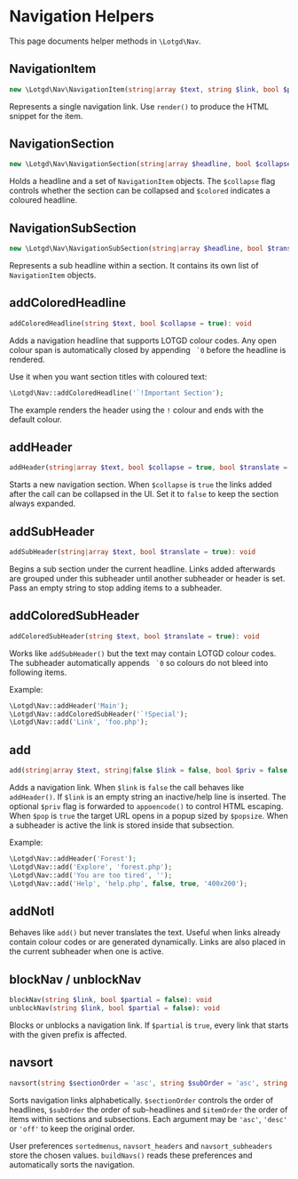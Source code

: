 # Navigation Helpers

This page documents helper methods in `\Lotgd\Nav`.

## NavigationItem

```php
new \Lotgd\Nav\NavigationItem(string|array $text, string $link, bool $priv = false, bool $popup = false, string $popupSize = '500x300', bool $translate = true)
```

Represents a single navigation link. Use `render()` to produce the HTML snippet for the item.

## NavigationSection

```php
new \Lotgd\Nav\NavigationSection(string|array $headline, bool $collapse = true, bool $colored = false)
```

Holds a headline and a set of `NavigationItem` objects. The `$collapse` flag controls whether the section can be collapsed and `$colored` indicates a coloured headline.

## NavigationSubSection

```php
new \Lotgd\Nav\NavigationSubSection(string|array $headline, bool $translate = true)
```

Represents a sub headline within a section. It contains its own list of `NavigationItem` objects.

## addColoredHeadline

```php
addColoredHeadline(string $text, bool $collapse = true): void
```

Adds a navigation headline that supports LOTGD colour codes. Any open colour span is automatically closed by appending `` `0`` before the headline is rendered.

Use it when you want section titles with coloured text:

```php
\Lotgd\Nav::addColoredHeadline('`!Important Section');
```

The example renders the header using the `!` colour and ends with the default colour.

## addHeader

```php
addHeader(string|array $text, bool $collapse = true, bool $translate = true): void
```

Starts a new navigation section. When `$collapse` is `true` the links added after the call
can be collapsed in the UI. Set it to `false` to keep the section always expanded.

## addSubHeader

```php
addSubHeader(string|array $text, bool $translate = true): void
```

Begins a sub section under the current headline. Links added afterwards are grouped under this subheader until another subheader or header is set. Pass an empty string to stop adding items to a subheader.

## addColoredSubHeader

```php
addColoredSubHeader(string $text, bool $translate = true): void
```

Works like `addSubHeader()` but the text may contain LOTGD colour codes. The
subheader automatically appends `` `0`` so colours do not bleed into
following items.

Example:

```php
\Lotgd\Nav::addHeader('Main');
\Lotgd\Nav::addColoredSubHeader('`!Special');
\Lotgd\Nav::add('Link', 'foo.php');
```

## add

```php
add(string|array $text, string|false $link = false, bool $priv = false, bool $pop = false, string $popsize = '500x300'): void
```

Adds a navigation link. When `$link` is `false` the call behaves like `addHeader()`.
If `$link` is an empty string an inactive/help line is inserted.
The optional `$priv` flag is forwarded to `appoencode()` to control HTML escaping.
When `$pop` is `true` the target URL opens in a popup sized by `$popsize`.
When a subheader is active the link is stored inside that subsection.

Example:

```php
\Lotgd\Nav::addHeader('Forest');
\Lotgd\Nav::add('Explore', 'forest.php');
\Lotgd\Nav::add('You are too tired', '');
\Lotgd\Nav::add('Help', 'help.php', false, true, '400x200');
```

## addNotl

Behaves like `add()` but never translates the text. Useful when links already
contain colour codes or are generated dynamically. Links are also placed in the current subheader when one is active.

## blockNav / unblockNav

```php
blockNav(string $link, bool $partial = false): void
unblockNav(string $link, bool $partial = false): void
```

Blocks or unblocks a navigation link. If `$partial` is `true`, every link that
starts with the given prefix is affected.

## navsort

```php
navsort(string $sectionOrder = 'asc', string $subOrder = 'asc', string $itemOrder = 'asc'): void
```

Sorts navigation links alphabetically. `$sectionOrder` controls the order of
headlines, `$subOrder` the order of sub-headlines and `$itemOrder` the order of
items within sections and subsections. Each argument may be `'asc'`, `'desc'` or
`'off'` to keep the original order.

User preferences `sortedmenus`, `navsort_headers` and `navsort_subheaders` store
the chosen values. `buildNavs()` reads these preferences and automatically sorts
the navigation.


